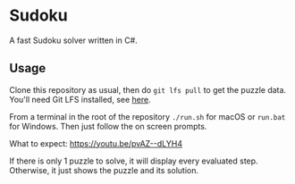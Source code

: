 # Sudoku

A fast Sudoku solver written in C#.

## Usage

Clone this repository as usual, then do `git lfs pull` to get the puzzle data. You'll need Git LFS installed, see [here](https://git-lfs.com/).

From a terminal in the root of the repository `./run.sh` for macOS or `run.bat` for Windows. Then just follow the on screen prompts.

What to expect: https://youtu.be/pvAZ--dLYH4

If there is only 1 puzzle to solve, it will display every evaluated step. Otherwise, it just shows the puzzle and its solution.